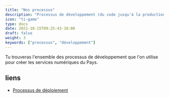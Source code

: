 ```yaml
---
title: "Nos processus"
description: "Processus de développement (du code jusqu'à la production)"
icon: "ti-game"
type: docs
date: 2021-10-15T09:25:43-10:00
draft: false
weight: 3
keywords: ["processus", "développement"]
---
```


Tu trouveras l'ensemble des processus de développement que l'on utilise pour créer les services numériques du Pays.

## liens
- [Processus de déploiement](/processus/deploiement)
